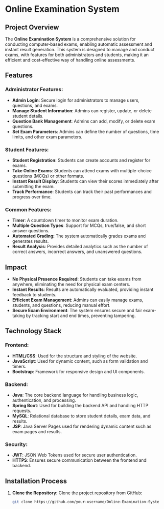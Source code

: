 # **Online Examination System**

## **Project Overview**
The **Online Examination System** is a comprehensive solution for conducting computer-based exams, enabling automatic assessment and instant result generation. This system is designed to manage and conduct exams, with features for both administrators and students, making it an efficient and cost-effective way of handling online assessments.

## **Features**

### **Administrator Features:**
- **Admin Login**: Secure login for administrators to manage users, questions, and exams.
- **Manage Student Information**: Admins can register, update, or delete student details.
- **Question Bank Management**: Admins can add, modify, or delete exam questions.
- **Set Exam Parameters**: Admins can define the number of questions, time limits, and other exam parameters.

### **Student Features:**
- **Student Registration**: Students can create accounts and register for exams.
- **Take Online Exams**: Students can attend exams with multiple-choice questions (MCQs) or other formats.
- **Instant Result Display**: Students can view their scores immediately after submitting the exam.
- **Track Performance**: Students can track their past performances and progress over time.

### **Common Features:**
- **Timer**: A countdown timer to monitor exam duration.
- **Multiple Question Types**: Support for MCQs, true/false, and short answer questions.
- **Automated Grading**: The system automatically grades exams and generates results.
- **Result Analysis**: Provides detailed analytics such as the number of correct answers, incorrect answers, and unanswered questions.

## **Impact**
- **No Physical Presence Required**: Students can take exams from anywhere, eliminating the need for physical exam centers.
- **Instant Results**: Results are automatically evaluated, providing instant feedback to students.
- **Efficient Exam Management**: Admins can easily manage exams, students, and questions, reducing manual effort.
- **Secure Exam Environment**: The system ensures secure and fair exam-taking by tracking start and end times, preventing tampering.

## **Technology Stack**

### **Frontend:**
- **HTML/CSS**: Used for the structure and styling of the website.
- **JavaScript**: Used for dynamic content, such as form validation and timers.
- **Bootstrap**: Framework for responsive design and UI components.

### **Backend:**
- **Java**: The core backend language for handling business logic, authentication, and processing.
- **Spring Boot**: Used for building the backend API and handling HTTP requests.
- **MySQL**: Relational database to store student details, exam data, and results.
- **JSP**: Java Server Pages used for rendering dynamic content such as exam pages and results.

### **Security:**
- **JWT**: JSON Web Tokens used for secure user authentication.
- **HTTPS**: Ensures secure communication between the frontend and backend.

## **Installation Process**

1. **Clone the Repository**:
   Clone the project repository from GitHub:
   ```bash
   git clone https://github.com/your-username/Online-Examination-System.git
